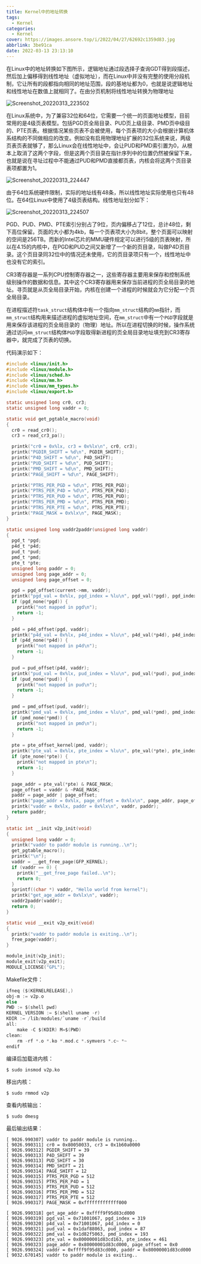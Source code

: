 ```yaml
---
title: Kernel中的地址转换
tags:
  - Kernel
categories:
  - Kernel
cover: https://images.ansore.top/i/2022/04/27/62692c1359d83.jpg
abbrlink: 3be91ca
date: 2022-03-13 23:13:10
---
```


在Linux中的地址转换如下图所示，逻辑地址通过段选择子查询GDT得到段描述，然后加上偏移得到线性地址（虚拟地址），而在Linux中并没有完整的使用分段机制，它让所有的段都指向相同的地址范围，段的基地址都为0，也就是说逻辑地址和线性地址在数值上就相同了。在由分页机制将线性地址转换为物理地址

![Screenshot_20220313_223502](https://s2.loli.net/2022/03/13/kIBC4WK6192i5Lo.png)

在Linux系统中，为了兼容32位和64位，它需要一个统一的页面地址模型，目前常用的是4级页表模型。包括PGD页全局目录、PUD页上级目录、PMD页中级目的、PTE页表。根据情况某些页表不会被使用，每个页表项的大小会根据计算机体系结构的不同做相应的改变。例如没有启用物理地址扩展的32位系统来说，两级页表页表就够了，那么Linux会在线性地址中，会让PUD和PMD索引置为0，从根本上取消了这两个字段，但是这两个页目录在指针序列中的位置仍然被保留下来，也就是说在寻址过程中不能通过PUD和PMD直接都页表，内核会将这两个页目录表项都置为1。

![Screenshot_20220313_224447](https://s2.loli.net/2022/03/13/3yDubeosBPrnYvh.png)

由于64位系统硬件限制，实际的地址线有48条，所以线性地址实际使用也只有48位。在64位Linux中使用了4级页表结构。线性地址划分如下：

![Screenshot_20220313_224507](https://s2.loli.net/2022/03/13/MPIKco7XQsnDmEV.png)

PGD、PUD、PMD、PTE索引分别占了9位，页内偏移占了12位，总计48位，剩下高位保留。页面的大小都为4kb，每一个页表项大小为8bit，整个页面可以映射的空间是256TB。而新的Intel芯片的MMU硬件规定可以进行5级的页表映射，所以在4.15的内核中，在PGD和PUD之间又新增了一个新的页目录，叫做P4D页目录。这个页目录同32位中的情况还未使用，它的页目录项只有一个，线性地址中也没有它的索引。

CR3寄存器是一系列CPU控制寄存器之一，这些寄存器主要用来保存和控制系统级别操作的数据和信息。其中这个CR3寄存器用来保存当前进程的页全局目录的地址。寻页就是从页全局目录开始，内核在创建一个进程的时候就会为它分配一个页全局目录。

在进程描述符`task_struct`结构体中有一个指向`mm_struct`结构的`mm`指针，而`mm_struct`结构用来描述进程的虚拟地址空间，在`mm_struct`中有一个`PGD`字段就是用来保存该进程的页全局目录的（物理）地址。所以在进程切换的时候，操作系统通过访问`mm_struct`结构体`PGD`字段取得新进程的页全局目录地址填充到CR3寄存器中，就完成了页表的切换。

代码演示如下：

```c
#include <linux/init.h>
#include <linux/module.h>
#include <linux/sched.h>
#include <linux/mm.h>
#include <linux/mm_types.h>
#include <linux/export.h>

static unsigned long cr0, cr3;
static unsigned long vaddr = 0;

static void get_pgtable_macro(void)
{
  cr0 = read_cr0();
  cr3 = read_cr3_pa();

  printk("cr0 = 0x%lx, cr3 = 0x%lx\n", cr0, cr3);
  printk("PGDIR_SHIFT = %d\n", PGDIR_SHIFT);
  printk("P4D_SHIFT = %d\n", P4D_SHIFT);
  printk("PUD_SHIFT = %d\n", PUD_SHIFT);
  printk("PMD_SHIFT = %d\n", PMD_SHIFT);
  printk("PAGE_SHIFT = %d\n", PAGE_SHIFT);

  printk("PTRS_PER_PGD = %d\n", PTRS_PER_PGD);
  printk("PTRS_PER_P4D = %d\n", PTRS_PER_P4D);
  printk("PTRS_PER_PUD = %d\n", PTRS_PER_PUD);
  printk("PTRS_PER_PMD = %d\n", PTRS_PER_PMD);
  printk("PTRS_PER_PTE = %d\n", PTRS_PER_PTE);
  printk("PAGE_MASK = 0x%lx\n", PAGE_MASK);
}

static unsigned long vaddr2paddr(unsigned long vaddr)
{
  pgd_t *pgd;
  p4d_t *p4d;
  pud_t *pud;
  pmd_t *pmd;
  pte_t *pte;
  unsigned long paddr = 0;
  unsigned long page_addr = 0;
  unsigned long page_offset = 0;

  pgd = pgd_offset(current->mm, vaddr);
  printk("pgd_val = 0x%lx, pgd_index = %lu\n", pgd_val(*pgd), pgd_index(vaddr));
  if (pgd_none(*pgd)) {
    printk("not mapped in pgd\n");
    return -1;
  }

  p4d = p4d_offset(pgd, vaddr);
  printk("p4d_val = 0x%lx, p4d_index = %lu\n", p4d_val(*p4d), p4d_index(vaddr));
  if (p4d_none(*p4d)) {
    printk("not mapped in p4d\n");
    return -1;
  }

  pud = pud_offset(p4d, vaddr);
  printk("pud_val = 0x%lx, pud_index = %lu\n", pud_val(*pud), pud_index(vaddr));
  if (pud_none(*pud)) {
    printk("not mapped in pud\n");
    return -1;
  }

  pmd = pmd_offset(pud, vaddr);
  printk("pmd_val = 0x%lx, pmd_index = %lu\n", pmd_val(*pmd), pmd_index(vaddr));
  if (pmd_none(*pmd)) {
    printk("not mapped in pmd\n");
    return -1;
  }

  pte = pte_offset_kernel(pmd, vaddr);
  printk("pte_val = 0x%lx, pte_index = %lu\n", pte_val(*pte), pte_index(vaddr));
  if (pte_none(*pte)) {
    printk("not mapped in pte\n");
    return -1;
  }

  page_addr = pte_val(*pte) & PAGE_MASK;
  page_offset = vaddr & ~PAGE_MASK;
  paddr = page_addr | page_offset;
  printk("page_addr = 0x%lx, page_offset = 0x%lx\n", page_addr, page_offset);
  printk("vaddr = 0x%lx, paddr = 0x%lx\n", vaddr, paddr);
  return paddr;
}

static int __init v2p_init(void)
{
  unsigned long vaddr = 0;
  printk("vaddr to paddr module is running..\n");
  get_pgtable_macro();
  printk("\n");
  vaddr = __get_free_page(GFP_KERNEL);
  if (vaddr == 0) {
    printk("__get_free_page failed..\n");
    return 0;
  }
  sprintf((char *) vaddr, "Hello world from kernel");
  printk("get_age_addr = 0x%lx\n", vaddr);
  vaddr2paddr(vaddr);
  return 0;
}

static void __exit v2p_exit(void)
{
  printk("vaddr to paddr module is exiting..\n");
  free_page(vaddr);
}

module_init(v2p_init);
module_exit(v2p_exit);
MODULE_LICENSE("GPL");
```

Makefile文件：

```c
ifneq ($(KERNELRELEASE),)
obj-m := v2p.o
else
PWD := $(shell pwd)
KERNEL_VERSION := $(shell uname -r)
KDIR := /lib/modules/`uname -r`/build
all:
	make -C $(KDIR) M=$(PWD)
clean:
	rm -rf *.o *.ko *.mod.c *.symvers *.c~ *~
endif
```

编译后加载进内核：

```shell
$ sudo insmod v2p.ko
```

移出内核：

```shell
$ sudo rmmod v2p
```

查看内核输出：

```shell
$ sudo dmesg
```

最后输出结果：

```
[ 9026.990307] vaddr to paddr module is running..
[ 9026.990311] cr0 = 0x80050033, cr3 = 0x1b60a0000
[ 9026.990312] PGDIR_SHIFT = 39
[ 9026.990313] P4D_SHIFT = 39
[ 9026.990313] PUD_SHIFT = 30
[ 9026.990314] PMD_SHIFT = 21
[ 9026.990314] PAGE_SHIFT = 12
[ 9026.990315] PTRS_PER_PGD = 512
[ 9026.990315] PTRS_PER_P4D = 1
[ 9026.990315] PTRS_PER_PUD = 512
[ 9026.990316] PTRS_PER_PMD = 512
[ 9026.990317] PTRS_PER_PTE = 512
[ 9026.990317] PAGE_MASK = 0xfffffffffffff000

[ 9026.990318] get_age_addr = 0xffff9f95d83cd000
[ 9026.990319] pgd_val = 0x71001067, pgd_index = 319
[ 9026.990320] p4d_val = 0x71001067, p4d_index = 0
[ 9026.990321] pud_val = 0x1daf88063, pud_index = 87
[ 9026.990322] pmd_val = 0x1d82f5063, pmd_index = 193
[ 9026.990323] pte_val = 0x80000001d83cd163, pte_index = 461
[ 9026.990323] page_addr = 0x80000001d83cd000, page_offset = 0x0
[ 9026.990324] vaddr = 0xffff9f95d83cd000, paddr = 0x80000001d83cd000
[ 9032.670145] vaddr to paddr module is exiting..
```

